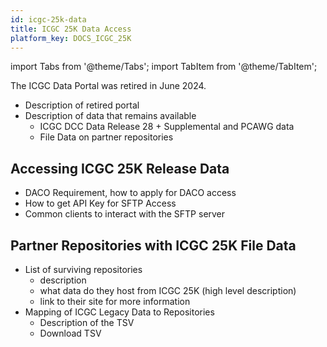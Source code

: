 ```yaml
---
id: icgc-25k-data
title: ICGC 25K Data Access
platform_key: DOCS_ICGC_25K
---
```


import Tabs from '@theme/Tabs';
import TabItem from '@theme/TabItem';

The ICGC Data Portal was retired in June 2024.

- Description of retired portal
- Description of data that remains available
  - ICGC DCC Data Release 28 + Supplemental and PCAWG data
  - File Data on partner repositories

## Accessing ICGC 25K Release Data

- DACO Requirement, how to apply for DACO access
- How to get API Key for SFTP Access
- Common clients to interact with the SFTP server

## Partner Repositories with ICGC 25K File Data

- List of surviving repositories
  - description
  - what data do they host from ICGC 25K (high level description)
  - link to their site for more information
- Mapping of ICGC Legacy Data to Repositories
  - Description of the TSV
  - Download TSV
